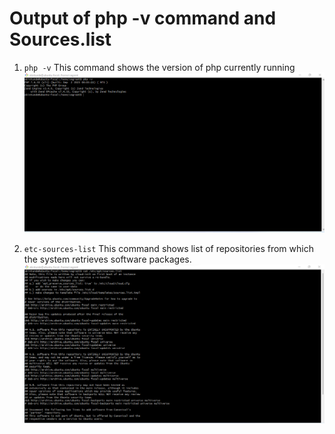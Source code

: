 # Output of php -v command and Sources.list

1. `php -v` This command shows the version of php currently running
![php-v-image](/exercise-four/php-v-image.png)

2. `etc-sources-list` This command shows list of repositories from which the system retrieves software packages.
![etc-sources-image](/exercise-four/sources.list.png)